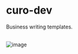 # curo-dev
Business writing templates.
<br />
<br />

![image](https://user-images.githubusercontent.com/93657779/187090732-3855aa70-3f8c-4c54-9414-e40c0cc58adf.png)
